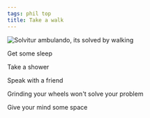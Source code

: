 ```yaml
---
tags: phil top 
title: Take a walk
---
```


![Solvitur ambulando, its solved by walking](/assets/static/img/take-a-walk.png)

Get some sleep 

Take a shower 

Speak with a friend

Grinding your wheels won't solve your problem

Give your mind some space 

